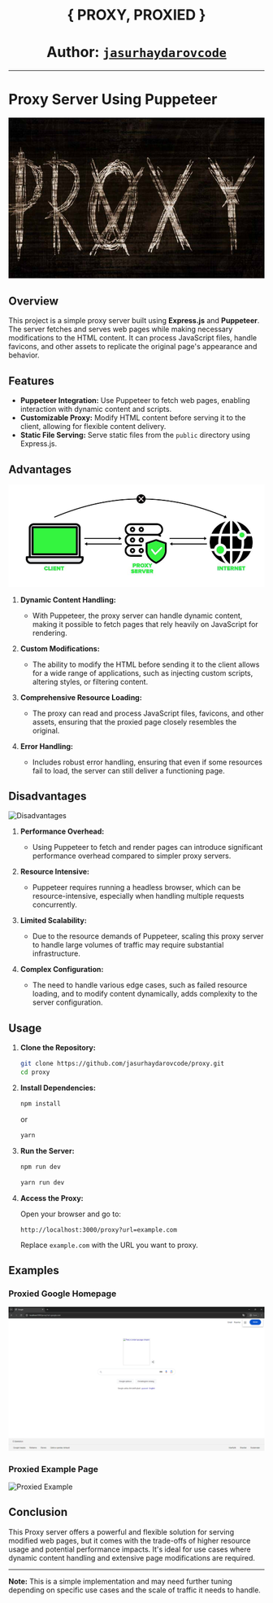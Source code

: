
<div align="center">

# { PROXY, PROXIED }
# Author: <a href="https://github.com/jasurhaydarovcode">`jasurhaydarovcode`</a>

</div>


---

# Proxy Server Using Puppeteer

![Proxy Logo](.github/proxy.jpg)

## Overview

This project is a simple proxy server built using **Express.js** and **Puppeteer**. The server fetches and serves web pages while making necessary modifications to the HTML content. It can process JavaScript files, handle favicons, and other assets to replicate the original page's appearance and behavior.

## Features

- **Puppeteer Integration:** Use Puppeteer to fetch web pages, enabling interaction with dynamic content and scripts.
- **Customizable Proxy:** Modify HTML content before serving it to the client, allowing for flexible content delivery.
- **Static File Serving:** Serve static files from the `public` directory using Express.js.

## Advantages

![Advantages](.github/clientTomon.jpg)

1. **Dynamic Content Handling:**
   - With Puppeteer, the proxy server can handle dynamic content, making it possible to fetch pages that rely heavily on JavaScript for rendering.

2. **Custom Modifications:**
   - The ability to modify the HTML before sending it to the client allows for a wide range of applications, such as injecting custom scripts, altering styles, or filtering content.

3. **Comprehensive Resource Loading:**
   - The proxy can read and process JavaScript files, favicons, and other assets, ensuring that the proxied page closely resembles the original.

4. **Error Handling:**
   - Includes robust error handling, ensuring that even if some resources fail to load, the server can still deliver a functioning page.

## Disadvantages

![Disadvantages](https://www.fortinet.com/content/dam/fortinet/images/cyberglossary/proxy-server-1.jpeg)

1. **Performance Overhead:**
   - Using Puppeteer to fetch and render pages can introduce significant performance overhead compared to simpler proxy servers.

2. **Resource Intensive:**
   - Puppeteer requires running a headless browser, which can be resource-intensive, especially when handling multiple requests concurrently.

3. **Limited Scalability:**
   - Due to the resource demands of Puppeteer, scaling this proxy server to handle large volumes of traffic may require substantial infrastructure.

4. **Complex Configuration:**
   - The need to handle various edge cases, such as failed resource loading, and to modify content dynamically, adds complexity to the server configuration.

## Usage

1. **Clone the Repository:**

    ```bash
    git clone https://github.com/jasurhaydarovcode/proxy.git
    cd proxy
    ```

2. **Install Dependencies:**

    ```bash
    npm install
    ```
    or
    ```bash
    yarn
    ```

3. **Run the Server:**

    ```bash
    npm run dev
    ```

    ```bash
    yarn run dev
    ```

4. **Access the Proxy:**

    Open your browser and go to:

    ```
    http://localhost:3000/proxy?url=example.com
    ```

    Replace `example.com` with the URL you want to proxy.

## Examples

### Proxied Google Homepage

![Proxied Google](.github/googleHomepage.png)

### Proxied Example Page

![Proxied Example](https://via.placeholder.com/800x400.png?text=Proxied+Example+Page)

## Conclusion

This Proxy server offers a powerful and flexible solution for serving modified web pages, but it comes with the trade-offs of higher resource usage and potential performance impacts. It's ideal for use cases where dynamic content handling and extensive page modifications are required.

---

**Note:** This is a simple implementation and may need further tuning depending on specific use cases and the scale of traffic it needs to handle.
